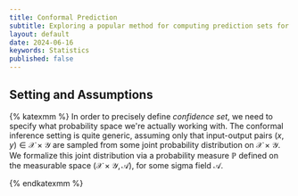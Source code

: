 ```yaml
---
title: Conformal Prediction
subtitle: Exploring a popular method for computing prediction sets for black-box models.
layout: default
date: 2024-06-16
keywords: Statistics
published: false
---
```


## Setting and Assumptions
{% katexmm %}
In order to precisely define *confidence set*, we need to specify what probability
space we're actually working with. The conformal inference setting is quite
generic, assuming only that input-output pairs
$(x,y) \in \mathcal{X} \times \mathcal{Y}$ are sampled from some joint probability
distribution on $\mathcal{X} \times \mathcal{Y}$. We formalize this joint
distribution via a probability measure $\mathbb{P}$ defined on the measurable space
$\left(\mathcal{X} \times \mathcal{Y}, \mathcal{A}\right)$, for some
sigma field $\mathcal{A}$.  


{% endkatexmm %}

